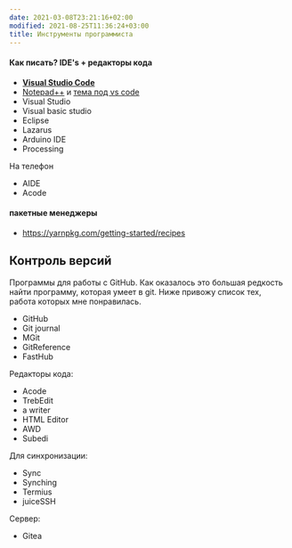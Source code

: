 ```yaml
---
date: 2021-03-08T23:21:16+02:00
modified: 2021-08-25T11:36:24+03:00
title: Инструменты программиста
---
```


#### Как писать? IDE's + редакторы кода
- [**Visual Studio Code**](https://code.visualstudio.com/)
- [Notepad++](https://notepad-plus-plus.org/) и [тема под vs code](https://github.com/hellon8/VS2019-Dark-Npp)
- Visual Studio
- Visual basic studio
- Eclipse
- Lazarus
- Arduino IDE
- Processing

На телефон
- AIDE
- Acode

#### пакетные менеджеры
- <https://yarnpkg.com/getting-started/recipes>

## Контроль версий
Программы для работы с GitHub. 
Как оказалось это большая редкость найти программу, которая умеет в git.
Ниже привожу список тех, работа которых мне понравилась.

* GitHub
* Git journal
* MGit
* GitReference
* FastHub
        
   
Редакторы кода:
* Acode
* TrebEdit
* a writer
* HTML Editor
* AWD
* Subedi
  
Для синхронизации:
* Sync
* Synching
* Termius
* juiceSSH

Сервер:
* Gitea
